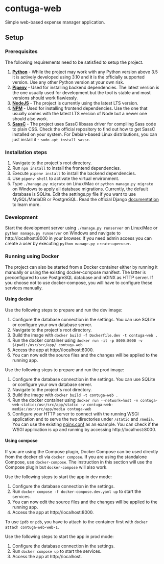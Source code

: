 # contuga-web

Simple web-based expense manager application.

## Setup

### Prerequisites

The following requirements need to be satisfied to setup the project.

1. [**Python**](https://www.python.org/) - While the project may work with any Python version above 3.5 it is actively developed using 3.10 and it is the officially supported version. Use any other Python version at your own risk.
1. [**Pipenv**](https://github.com/pypa/pipenv) - Used for installing backend dependencies. The latest version is the one usually used for development but the tool is stable and most versions should work flawlessly.
1. [**NodeJS**](https://nodejs.org/) - The project is currently using the latest LTS version.
1. [**NPM**](https://www.npmjs.com/) - Used for installing frontend dependencies. Use the one that usually comes with the latest LTS version of Node but a newer one should also work.
1. [**SassC**](https://github.com/sass/sassc) - The project uses SassC libsass driver for compiling Sass code to plain CSS. Check the official repository to find out how to get SassC installed on your system. For Debian-based Linux distributions, you can just install it - `sudo apt install sassc`.

### Installation steps

1. Navigate to the project's root directory.
1. Run `npm install` to install the frontend dependencies.
1. Execute `pipenv install` to install the backend dependencies.
1. Use `pipenv shell` to activate the virtual environment.
1. Type `./manage.py migrate` on Linux/Mac or `python manage.py migrate` on Windows to apply all database migrations. Currently, the default database is SQLite. Edit the settings.py file if you want to use MySQL/MariaDB or PostgreSQL. Read the official Django [documentation](https://docs.djangoproject.com/en/2.2/ref/databases/) to learn more.

### Development

Start the development server using `./manage.py runserver` on Linux/Mac or `python manage.py runserver` on Windows and navigate to http://localhost:8000 in your browser.
If you need admin access you can create a user by executing `python manage.py createsuperuser`.

### Running using Docker

The project can also be started from a Docker container either by running it manually or using the existing docker-compose manifest. The latter is preconfigured to use PostgreSQL database and nGINX as HTTP server. If you choose not to use docker-compose, you will have to configure these services manually.

#### Using docker

Use the following steps to prepare and run the dev image:

1. Configure the database connection in the settings. You can use SQLite or configure your own database server.
1. Navigate to the project's root directory.
1. Build the image with `docker build -f Dockerfile.dev -t contuga-web .`
1. Run the docker container using `docker run -it -p 8000:8000 -v $(pwd):/usr/src/app/ contuga-web`
1. Access the app at http://localhost:8000.
1. You can now edit the source files and the changes will be applied to the running app.

Use the following steps to prepare and run the prod image:

1. Configure the database connection in the settings. You can use SQLite or configure your own database server.
1. Navigate to the project's root directory.
1. Build the image with `docker build -t contuga-web .`
1. Run the docker container using `docker run --network=host -v contuga-web-static:/usr/src/app/static -v contuga-web-media:/usr/src/app/media contuga-web`
1. Configure your HTTP server to connect with the running WSGI application and to serve the two directories under `/static` and `/media`. You can use the existing [nginx.conf](nginx/nginx/conf) as an example. You can check if the WSGI application is up and running by accessing http://localhost:8000.

#### Using compose

If you are using the Compose plugin, Docker Compose can be used directly from the docker cli via `docker compose`. If you are using the standalone Compose, use `docker-compose`. The instruction in this section will use the Compose plugin but `docker-compose` will also work.

Use the following steps to start the app in dev mode:

1. Configure the database connection in the settings.
1. Run `docker compose -f docker-compose.dev.yaml up` to start the services.
1. You can now edit the source files and the changes will be applied to the running app.
1. Access the app at http://localhost:8000.

To use `ipdb` or `pdb`, you have to attach to the container first with `docker attach contuga-web-web-1`.

Use the following steps to start the app in prod mode:

1. Configure the database connection in the settings.
1. Run `docker compose up` to start the services.
1. Access the app at http://localhost.
